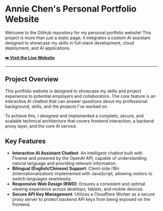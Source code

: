 # Annie Chen's Personal Portfolio Website

Welcome to the GitHub repository for my personal portfolio website! This project is more than just a static page; it integrates a custom AI assistant designed to showcase my skills in full-stack development, cloud deployment, and AI applications.

**[➡️ Visit the Live Website](https://chikuku.github.io)**

---

## Project Overview

This portfolio website is designed to showcase my skills and project experience to potential employers and collaborators. The core feature is an interactive AI chatbot that can answer questions about my professional background, skills, and the projects I've worked on.

To achieve this, I designed and implemented a complete, secure, and scalable technical architecture that covers frontend interaction, a backend proxy layer, and the core AI service.

## Key Features

* **Interactive AI Assistant Chatbot**: An intelligent chatbot built with Flowise and powered by the OpenAI API, capable of understanding natural language and providing relevant information.
* **Bilingual (English/Chinese) Support**: Client-side i18n (internationalization) implemented with JavaScript, allowing visitors to switch languages seamlessly.
* **Responsive Web Design (RWD)**: Ensures a consistent and optimal viewing experience across desktops, tablets, and mobile devices.
* **Secure API Key Management**: Utilizes a Cloudflare Worker as a secure proxy server to protect backend API keys from being exposed on the frontend.
